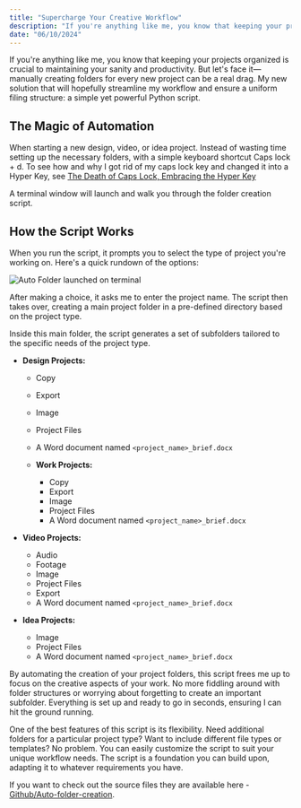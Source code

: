 ```yaml
---
title: "Supercharge Your Creative Workflow"
description: "If you're anything like me, you know that keeping your projects organized is crucial to maintaining your sanity and productivity."
date: "06/10/2024"
---
```


If you're anything like me, you know that keeping your projects organized is crucial to maintaining your sanity and productivity. But let's face it—manually creating folders for every new project can be a real drag. My new solution that will hopefully streamline my workflow and ensure a uniform filing structure: a simple yet powerful Python script.

## The Magic of Automation

When starting a new design, video, or idea project. Instead of wasting time setting up the necessary folders, with a simple keyboard shortcut Caps lock + d. To see how and why I got rid of my caps lock key and changed it into a Hyper Key, see [The Death of Caps Lock, Embracing the Hyper Key](/blog/The-death-of-caps-lock/)

A terminal window will launch and walk you through the folder creation script.

## How the Script Works

When you run the script, it prompts you to select the type of project you're working on. Here's a quick rundown of the options:

![Auto Folder launched on terminal](/Auto-folder-terminal.png)

After making a choice, it asks me to enter the project name. The script then takes over, creating a main project folder in a pre-defined directory based on the project type.

Inside this main folder, the script generates a set of subfolders tailored to the specific needs of the project type.

- **Design Projects:**
  - Copy
  - Export
  - Image
  - Project Files
  - A Word document named `<project_name>_brief.docx`

  - **Work Projects:**
    - Copy
    - Export
    - Image
    - Project Files
    - A Word document named `<project_name>_brief.docx`

- **Video Projects:**
  - Audio
  - Footage
  - Image
  - Project Files
  - Export
  - A Word document named `<project_name>_brief.docx`

- **Idea Projects:**
  - Image
  - Project Files
  - A Word document named `<project_name>_brief.docx`

By automating the creation of your project folders, this script frees me up to focus on the creative aspects of your work. No more fiddling around with folder structures or worrying about forgetting to create an important subfolder. Everything is set up and ready to go in seconds, ensuring I can hit the ground running.

One of the best features of this script is its flexibility. Need additional folders for a particular project type? Want to include different file types or templates? No problem. You can easily customize the script to suit your unique workflow needs. The script is a foundation you can build upon, adapting it to whatever requirements you have.

If you want to check out the source files they are available here - [Github/Auto-folder-creation](https://github.com/tomlowndes/Auto-folder-creation).
